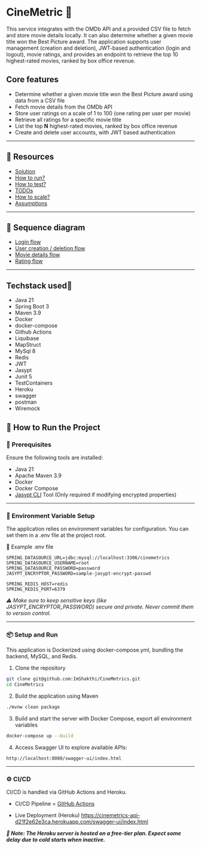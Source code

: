 # CineMetric 🎦

This service integrates with the OMDb API and a provided CSV file to fetch and store movie details locally. It can also
determine whether a given movie title won the Best Picture award. The application supports user management (creation and
deletion), JWT-based authentication (login and logout), movie ratings, and provides an endpoint to retrieve the top 10
highest-rated movies, ranked by box office revenue.

## Core features

- Determine whether a given movie title won the Best Picture award using data from a CSV file
- Fetch movie details from the OMDb API
- Store user ratings on a scale of 1 to 100 (one rating per user per movie)
- Retrieve all ratings for a specific movie title
- List the top **N** highest-rated movies, ranked by box office revenue
- Create and delete user accounts, with JWT based authentication

---

## 📌 Resources

- [Solution](https://github.com/ImShakthi/CineMetrics/blob/main/docs/solution.md)
- [How to run?](https://github.com/ImShakthi/CineMetrics/blob/main/docs/how_to_run.md)
- [How to test?](https://github.com/ImShakthi/CineMetrics/blob/main/docs/how_to_test.md)
- [TODOs](https://github.com/ImShakthi/CineMetrics/blob/main/docs/to_do.md)
- [How to scale?](https://github.com/ImShakthi/CineMetrics/blob/main/docs/scale.md)
- [Assumptions](https://github.com/ImShakthi/CineMetrics/blob/main/docs/assumptions.md)

---

## 🎨 Sequence diagram

- [Login flow](https://github.com/ImShakthi/CineMetrics/blob/main/docs/sequence-diagram/login-journey.puml)
- [User creation / deletion flow](https://github.com/ImShakthi/CineMetrics/blob/main/docs/sequence-diagram/login-journey.puml)
- [Movie details flow](https://github.com/ImShakthi/CineMetrics/blob/main/docs/sequence-diagram/movie-details-journey.png)
- [Rating flow](https://github.com/ImShakthi/CineMetrics/blob/main/docs/sequence-diagram/login-journey.puml)

---

## Techstack used👾

- Java 21
- Spring Boot 3
- Maven 3.9
- Docker
- docker-compose
- Github Actions
- Liquibase
- MapStruct
- MySql 8
- Redis
- JWT
- Jasypt
- Junit 5
- TestContainers
- Heroku
- swagger
- postman
- Wiremock

## 🚀 How to Run the Project

### 🔧 Prerequisites

Ensure the following tools are installed:

- Java 21
- Apache Maven 3.9
- Docker
- Docker Compose
- [Jasypt CLI](https://github.com/jasypt/jasypt/releases/download/jasypt-1.9.3/jasypt-1.9.3-dist.zip) Tool (Only
  required if modifying encrypted properties)

---

### 📁 Environment Variable Setup

The application relies on environment variables for configuration. You can set them in a .env file at the project root.

📝 Example .env file

``` env
SPRING_DATASOURCE_URL=jdbc:mysql://localhost:3306/cinemetrics
SPRING_DATASOURCE_USERNAME=root
SPRING_DATASOURCE_PASSWORD=password
JASYPT_ENCRYPTOR_PASSWORD=sample-jasypt-encrypt-passwd

SPRING_REDIS_HOST=redis
SPRING_REDIS_PORT=6379
```

_⚠️ Make sure to keep sensitive keys (like JASYPT_ENCRYPTOR_PASSWORD) secure and private. Never commit them to version
control._

---

### 📦 Setup and Run

This application is Dockerized using docker-compose.yml, bundling the backend, MySQL, and Redis.

1. Clone the repository

```bash
git clone git@github.com:ImShakthi/CineMetrics.git
cd CineMetrics
```

2. Build the application using Maven

```bash
./mvnw clean package
```

3. Build and start the server with Docker Compose, export all environment variables

```bash
docker-compose up --build
```

4. Access Swagger UI to explore available APIs:

```
http://localhost:8080/swagger-ui/index.html
```

---

### ⚙️ CI/CD

CI/CD is handled via GitHub Actions and Heroku.

- CI/CD Pipeline = [GitHub Actions](https://github.com/ImShakthi/CineMetrics/actions)

- Live Deployment (Heroku)
  https://cinemetrics-api-d21f2e62e3ca.herokuapp.com/swagger-ui/index.html

**_📝 Note: The Heroku server is hosted on a free-tier plan. Expect some delay due to cold starts when inactive._**

